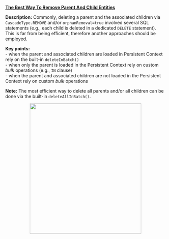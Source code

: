 **[The Best Way To Remove Parent And Child Entities](https://github.com/AnghelLeonard/Hibernate-SpringBoot/tree/master/HibernateSpringBootCascadeChildRemoval)**

**Description:** Commonly, deleting a parent and the associated children via `CascadeType.REMOVE`  and/or `orphanRemoval=true` involved several SQL statements (e.g., each child is deleted in a dedicated `DELETE` statement). This is far from being efficient, therefore another approaches should be employed. 

**Key points:**\
     - when the parent and associated children are loaded in Persistent Context rely on the built-in `deleteInBatch()`\
     - when only the parent is loaded in the Persistent Context rely on custom *bulk* operations (e.g., `IN` clause)\
     - when the parent and associated children are not loaded in the Persistent Context rely on custom *bulk* operations
     
**Note:** The most efficient way to delete all parents and/or all children can be done via the built-in `deleteAllInBatch()`.
     
<a href="https://leanpub.com/java-persistence-performance-illustrated-guide"><p align="center"><img src="https://github.com/AnghelLeonard/Hibernate-SpringBoot/blob/master/Java%20Persistence%20Performance%20Illustrated%20Guide.jpg" height="410" width="350"/></p></a>
